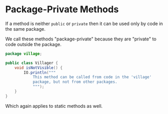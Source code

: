 # Package-Private Methods

If a method is neither `public` or `private` then it can
be used only by code in the same package.

We call these methods "package-private" because they are
"private" to code outside the package.

```java
package village;

public class Villager {
    void isNotVisible() {
        IO.println("""
            This method can be called from code in the 'village'
            package, but not from other packages.
            """);
    }
}
```

Which again applies to static methods as well.
